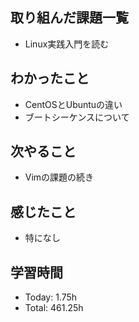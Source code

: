 ## 取り組んだ課題一覧
- Linux実践入門を読む
## わかったこと
- CentOSとUbuntuの違い
- ブートシーケンスについて
## 次やること
- Vimの課題の続き
## 感じたこと
- 特になし
## 学習時間
- Today: 1.75h
- Total: 461.25h
